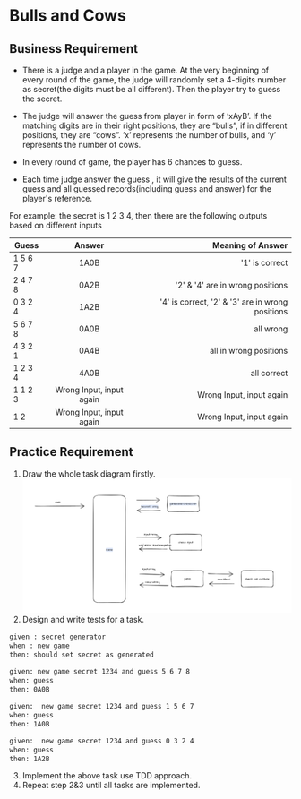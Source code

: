 # Bulls and Cows

## Business Requirement

- There is a judge and a player in the game.  At the very beginning of every round of the game, the judge will randomly set a 4-digits number as secret(the digits must be all different). Then the player try to guess the secret. 

- The judge will answer the guess from player in form of ‘xAyB’. If the matching digits are in their right positions, they are “bulls”, if in different positions, they are “cows”. ’x’ represents the number of bulls, and ‘y’ represents the number of cows.

- In every round of game, the player has 6 chances to guess. 

- Each time judge answer the guess , it will give the results of the current guess and all guessed records(including guess and answer) for the player's reference.

For example: the secret is 1 2 3 4, then there are the following outputs based on different inputs
 
| Guess | Answer| Meaning of Answer|
| ------------- |:-------------:| -----:|
|1 5 6 7| 1A0B| '1' is correct |
|2 4 7 8| 0A2B|'2' & '4' are in wrong positions|
|0 3 2 4|1A2B| '4' is correct, '2' & '3' are in wrong positions|
|5 6 7 8|0A0B|all wrong
|4 3 2 1|0A4B|all in wrong positions
|1 2 3 4|4A0B|all correct
|1 1 2 3|Wrong Input, input again | Wrong Input, input again
|1 2|Wrong Input, input again  |Wrong Input, input again

## Practice Requirement

1. Draw the whole task diagram firstly.
![img.png](img.png)
2. Design and write tests for a task.
```angular2html
given : secret generator
when : new game
then: should set secret as generated
```
```angular2html
given: new game secret 1234 and guess 5 6 7 8
when: guess
then: 0A0B
```

```angular2html
given:  new game secret 1234 and guess 1 5 6 7
when: guess
then: 1A0B
```

```angular2html
given:  new game secret 1234 and guess 0 3 2 4
when: guess
then: 1A2B
```
3. Implement the above task use TDD approach.
4. Repeat step 2&3 until all tasks are implemented.